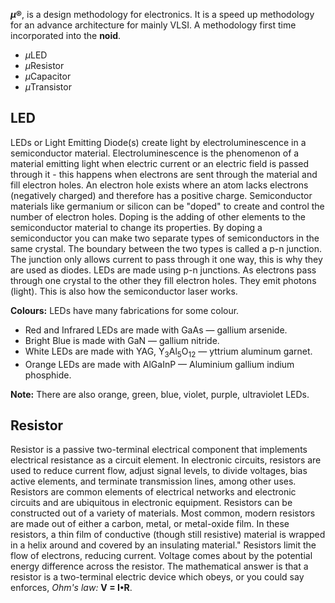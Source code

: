 <b><i>μ</i>®</b>, is a design methodology for electronics. It is a speed up methodology for an advance architecture for mainly VLSI.
A methodology first time incorporated into the <b>noid</b>.

- <i>μ</i>LED
- <i>μ</i>Resistor
- <i>μ</i>Capacitor
- <i>μ</i>Transistor

## LED
LEDs or Light Emitting Diode(s) create light by electroluminescence in a semiconductor material. Electroluminescence is the phenomenon of a material emitting light when electric current or an electric field is passed through it - this happens when electrons are sent through the material and fill electron holes. An electron hole exists where an atom lacks electrons (negatively charged) and therefore has a positive charge. Semiconductor materials like germanium or silicon can be "doped" to create and control the number of electron holes. Doping is the adding of other elements to the semiconductor material to change its properties. By doping a semiconductor you can make two separate types of semiconductors in the same crystal. The boundary between the two types is called a p-n junction. The junction only allows current to pass through it one way, this is why they are used as diodes. LEDs are made using p-n junctions. As electrons pass through one crystal to the other they fill electron holes. They emit photons (light). This is also how the semiconductor laser works.

<b>Colours:</b> LEDs have many fabrications for some colour.
- Red and Infrared LEDs are made with GaAs — gallium arsenide.
- Bright Blue is made with GaN — gallium nitride.
- White LEDs are made with YAG, Y<sub>3</sub>Al<sub>5</sub>O<sub>12</sub> — yttrium aluminum garnet.
- Orange LEDs are made with AlGaInP — Aluminium gallium indium phosphide.

<b>Note:</b> There are also orange, green, blue, violet, purple, ultraviolet LEDs.

## Resistor
Resistor is a passive two-terminal electrical component that implements electrical resistance as a circuit element. In electronic circuits, resistors are used to reduce current flow, adjust signal levels, to divide voltages, bias active elements, and terminate transmission lines, among other uses. Resistors are common elements of electrical networks and electronic circuits and are ubiquitous in electronic equipment. Resistors can be constructed out of a variety of materials. Most common, modern resistors are made out of either a carbon, metal, or metal-oxide film. In these resistors, a thin film of conductive (though still resistive) material is wrapped in a helix around and covered by an insulating material." Resistors limit the flow of electrons, reducing current. Voltage comes about by the potential energy difference across the resistor. The mathematical answer is that a resistor is a two-terminal electric device which obeys, or you could say enforces, <i>Ohm's law:</i> <b>V = I•R</b>.
